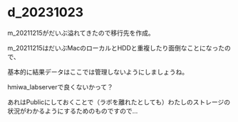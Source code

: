 # d_20231023

m_20211215がだいぶ溢れてきたので移行先を作成。

m_20211215はだいぶMacのローカルとHDDと重複したり面倒なことになったので、

基本的に結果データはここでは管理しないようにしましょうね。

hmiwa_labserverで良くないかって？

あれはPublicにしておくことで（ラボを離れたとしても）わたしのストレージの状況がわかるようにするためのものですので…
